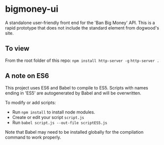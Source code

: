 # bigmoney-ui
A standalone user-friendly front end for the 'Ban Big Money' API.  This is a rapid prototype that does not include the standard <head> element from dogwood's site.

## To view
From the root folder of this repo:
`npm install http-server -g`
`http-server .`

## A note on ES6
This project uses ES6 and Babel to compile to ES5. Scripts with names ending in 'ES5' are autogenerated by Babel and will be overwritten.

To modify or add scripts:
- Run `npm install` to install node modules.
- Create or edit your script `script.js`
- Run `babel script.js --out-file scriptES5.js`

Note that Babel may need to be installed globally for the compilation command to work properly.
